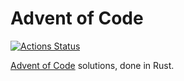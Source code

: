 # Advent of Code

[![Actions Status](https://github.com/aaronsky/advent-of-code/workflows/Test/badge.svg?branch=main)](https://github.com/aaronsky/advent-of-code/actions)

[Advent of Code](https://adventofcode.com/) solutions, done in Rust.
